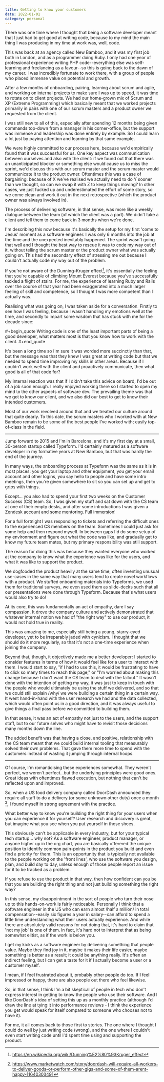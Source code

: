 ```yaml
---
title: Getting to know your customers
date: 2022-01-01
category: personal
---
```


There was one time where I thought that being a software developer meant that I just had to get good at writing code, because to my mind the main thing I was producing in my time at work was, well, code.

This was back at an agency called New Bamboo, and it was my first job both in London, and as a programmer doing Ruby. I only had one year of professional experience writing PHP code--everything else was self-learning and freelancing as a favour--so this is going back to the dawn of my career. I was incredibly fortunate to work there, with a group of people who placed immense value on potential and growth.

After a few months of onboarding, pairing, learning about scrum and agile, and working on internal projects to make sure I was up to speed, it was time to rotate on to client projects. We had our home-grown mix of Scrum and XP (Extreme Programming) which basically meant that we worked projects primarily in pairs with one of our scrum masters and a product owner we requested from the client.

I was still new to all of this, especially after spending 12 months being given commands top-down from a manager in his corner-office, but the support was immense and leadership was done entirely by example. So I could learn a lot just by paying attention and learning by that same example.

We were highly committed to our process here, because we'd empirically found that it was successful for us. One key aspect was communication between ourselves and also with the client: if we found out that there was an unanticipated blocker or something else would cause us to miss the sprint, we'd discuss this with our scrum master and the scrum master would communicate it to the product owner. Oftentimes this was a case of bargaining: because of X we've realised we actually need to do Y sooner than we thought, so can we swap it with Z to keep things moving? In other cases, we just fucked up and underestimated the effort of some story, so we come clean and work it out in the next retrospective (which the product owner was always involved in).

The process of delivering software, in that sense, was more like a weekly dialogue between the team (of which the client was a part). We didn't take a client and tell them to come back in 3 months when we're done.

I'm describing this now because it's basically the setup for my first 'come to Jesus' moment as a software engineer. I was only 6 months into the job at the time and the unexpected inevitably happened. The sprint wasn't going that well and I thought the best way to rescue it was to code my way out of it, without telling the scrum master or the product owner what was actually going on. This had the secondary effect of stressing me out because I couldn't actually code my way out of the problem.

If you're not aware of the Dunning-Kruger effect[^1], it's essentially the feeling that you're capable of climbing Mount Everest because you've successfully tackled a flight of stairs. For me, the experience of learning Ruby and Rails over the course of that year had been exaggerated into a much larger feeling of skill and competence, so I thought I was more competent than I actually was.

Realising what was going on, I was taken aside for a conversation. Firstly to see how I was feeling, because I wasn't handling my emotions well at the time, and secondly to impart some wisdom that has stuck with me for the decade since:

#+begin_quote
Writing code is one of the least important parts of being a good developer, what matters most is that you know how to work with the client.
#+end_quote

It's been a long time so I'm sure it was worded more succinctly than that, but the message was that they knew I was great at writing code but that we needed to spend time improving my skills in other areas. Because if I couldn't work well with the client and proactively communicate, then what good is all of that code for?

My internal reaction was that if I didn't take this advice on board, I'd be out of a job soon enough. I really enjoyed working there so I started to open my mind to the other aspects of software dev. The prevailing theme was that we got to know our client, and we also did our best to get to know their intended customers.

Most of our work revolved around that and we treated our culture around that quite dearly. To this date, the scrum masters who I worked with at New Bamboo remain to be some of the best people I've worked with; easily top-of-class in the field.

---

Jump forward to 2015 and I'm in Barcelona, and it's my first day at a small, 30-person startup called Typeform. I'd certainly matured as a software developer in my formative years at New Bamboo, but that was hardly the end of the journey.

In many ways, the onboarding process at Typeform was the same as it is in most places: you get your laptop and other equipment, you get your email account and other logins, you say hello to people and have some intro meetings, then you're given somewhere to sit so you can set up and get to grips with things.

Except... you also had to spend your first two weeks on the Customer Success (CS) team. So, I was given my stuff and sat down with the CS team at one of their empty desks, and after some introductions I was given a Zendesk account and some mentoring. Full immersion!

For a full fortnight I was responding to tickets and referring the difficult ones to the experienced CS members on the team. Sometimes I could just ask for some help and then respond myself. In between gaps I'd do some setup of my environment and figure out what the code was like, and gradually get to know my future team mates, but my primary responsibility was still support.

The reason for doing this was because they wanted everyone who worked at the company to know what the experience was like for the users, and what it was like to support the product.

We dogfooded the product heavily at the same time, often inventing unusual use-cases in the same way that many users tend to create novel workflows with a product. We stuffed onboarding materials into Typeforms, we used them for traditional surveys, we even used them as slide-decks such that all our presentations were done through Typeform. Because that's what users would also try to do!

At its core, this was fundamentally an act of empathy, dare I say compassion. It drove the company culture and actively demonstrated that whatever internal notion we had of "the right way" to use our product, it would not hold true in reality.

This was amazing to me, especially still being a young, starry-eyed developer, yet to be irreparably jaded with cynicism. I thought that we should do it more regularly, so that it's not a one-time experience when joining the company.

Beyond that, though, it objectively made me a better developer: I started to consider features in terms of how it would feel like for a user to interact with them. I would start to say, "if I had to use this, it would be frustrating to have to click so many times to reach this page," or "I'm worried about making this change because I don't want the CS team to deal with the fallout." It wasn't done with the intention of getting my way, it was just to keep in touch with the people who would ultimately be using the stuff we delivered, and so that we could still explain /why/ we were building a certain thing in a certain way. It went hand-in-hand with the user research we had and the data collected, which would often point us in a good direction, and it was always useful to give things a final pass before we committed to building them.

In that sense, it was an act of empathy not just to the users, and the support staff, but to our future selves who might have to revisit those decisions many months down the line.

The added benefit was that having a close, and positive, relationship with the CS team meant that we could build internal tooling that measurably solved their own problems. That gave them more time to spend with the customers instead of wasting it jumping through internal hoops.

---

Of course, I'm romanticising these experiences somewhat. They weren't perfect, we weren't perfect...but the underlying principles were good ones. Great ideas with oftentimes flawed execution, but nothing that can't be reflected upon and improved.

So, when a US food delivery company called DoorDash announced they require all staff to do a delivery (or some unknown other duty) once a month [^2], I found myself in strong agreement with the practice.

What better way to know you're building the right thing for your users when you can experience it for yourself? User research and discovery is great, but imagine what you see when you put yourself in those shoes.

This obviously can't be applicable in every industry, but for your typical tech startup... why not? As a software engineer, product manager, or anyone higher up in the org chart, you are basically offerered the unique position to identify common pain-points in the product you build and even find a priority for them. This is an opportunity that is typically not available to the people working on the 'front lines', who use the software you design, plan, and build day to day, unless enough of those people report an issue for it to be tracked as a problem.

If you refuse to use the product in that way, then how confident can you be that you are building the right thing and not just building something the right way?

In this sense, my disappointment in the sort of people who turn their nose up to this hands-on-work is fairly noticeable. Personally I think that a software engineer in the US who can earn almost /half a million/ in total compensation--easily six figures a year in salary--can afford to spend a little time understanding what their users actually experience. And while there are absolutely valid reasons for not doing that, it's hard to claim that 'not my job' is one of them. In fact, it's hard not to interpret that as being somewhat elitist, as if the work is below you.

I get my kicks as a software engineer by delivering something that people value. Maybe they find joy in it, maybe it makes their life easier, maybe something is better as a result; it could be anything really. It's often an indirect feeling, but I can get a taste for it if I actually become a user or a customer myself.

I mean, if I feel frustrated about it, probably other people do too. If I feel impressed or happy, there are also people out there who feel likewise.

So, in that sense, I think I'm a bit skeptical of people in tech who don't express interest in getting to know the people who use their software. And I like DoorDash's idea of setting this up as a monthly practice (although I'd draw the line at tying it into performance reviews - I think the experience you get would speak for itself compared to someone who chooses not to have it).

For me, it all comes back to those first to stories. The one where I thought I could do well by just writing code (wrong), and the one where I couldn't even start writing code until I'd spent time using and supporting the product.

[^1]: https://en.wikipedia.org/wiki/Dunning%E2%80%93Kruger_effect
[^2]: https://www.marketwatch.com/story/doordash-will-require-all-workers-to-deliver-goods-or-perform-other-gigs-and-some-of-them-arent-happy-11640300491
